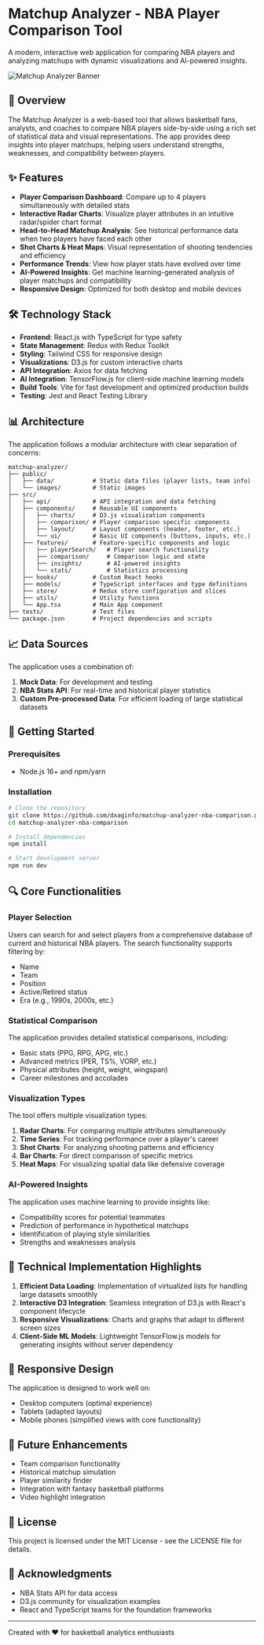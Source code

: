 # Matchup Analyzer - NBA Player Comparison Tool

A modern, interactive web application for comparing NBA players and analyzing matchups with dynamic visualizations and AI-powered insights.

![Matchup Analyzer Banner](https://img.shields.io/badge/NBA-Matchup%20Analyzer-blue?style=for-the-badge&logo=react)

## 🏀 Overview

The Matchup Analyzer is a web-based tool that allows basketball fans, analysts, and coaches to compare NBA players side-by-side using a rich set of statistical data and visual representations. The app provides deep insights into player matchups, helping users understand strengths, weaknesses, and compatibility between players.

## ✨ Features

- **Player Comparison Dashboard**: Compare up to 4 players simultaneously with detailed stats
- **Interactive Radar Charts**: Visualize player attributes in an intuitive radar/spider chart format
- **Head-to-Head Matchup Analysis**: See historical performance data when two players have faced each other
- **Shot Charts & Heat Maps**: Visual representation of shooting tendencies and efficiency
- **Performance Trends**: View how player stats have evolved over time
- **AI-Powered Insights**: Get machine learning-generated analysis of player matchups and compatibility
- **Responsive Design**: Optimized for both desktop and mobile devices

## 🛠️ Technology Stack

- **Frontend**: React.js with TypeScript for type safety
- **State Management**: Redux with Redux Toolkit
- **Styling**: Tailwind CSS for responsive design
- **Visualizations**: D3.js for custom interactive charts
- **API Integration**: Axios for data fetching
- **AI Integration**: TensorFlow.js for client-side machine learning models
- **Build Tools**: Vite for fast development and optimized production builds
- **Testing**: Jest and React Testing Library

## 📊 Architecture

The application follows a modular architecture with clear separation of concerns:

```
matchup-analyzer/
├── public/
│   ├── data/           # Static data files (player lists, team info)
│   └── images/         # Static images
├── src/
│   ├── api/            # API integration and data fetching
│   ├── components/     # Reusable UI components
│   │   ├── charts/     # D3.js visualization components
│   │   ├── comparison/ # Player comparison specific components
│   │   ├── layout/     # Layout components (header, footer, etc.)
│   │   └── ui/         # Basic UI components (buttons, inputs, etc.)
│   ├── features/       # Feature-specific components and logic
│   │   ├── playerSearch/   # Player search functionality
│   │   ├── comparison/     # Comparison logic and state
│   │   ├── insights/       # AI-powered insights
│   │   └── stats/          # Statistics processing
│   ├── hooks/          # Custom React hooks
│   ├── models/         # TypeScript interfaces and type definitions
│   ├── store/          # Redux store configuration and slices
│   ├── utils/          # Utility functions
│   └── App.tsx         # Main App component
├── tests/              # Test files
└── package.json        # Project dependencies and scripts
```

## 📈 Data Sources

The application uses a combination of:

1. **Mock Data**: For development and testing
2. **NBA Stats API**: For real-time and historical player statistics
3. **Custom Pre-processed Data**: For efficient loading of large statistical datasets

## 🚀 Getting Started

### Prerequisites

- Node.js 16+ and npm/yarn

### Installation

```bash
# Clone the repository
git clone https://github.com/dxaginfo/matchup-analyzer-nba-comparison.git
cd matchup-analyzer-nba-comparison

# Install dependencies
npm install

# Start development server
npm run dev
```

## 🔍 Core Functionalities

### Player Selection

Users can search for and select players from a comprehensive database of current and historical NBA players. The search functionality supports filtering by:

- Name
- Team
- Position
- Active/Retired status
- Era (e.g., 1990s, 2000s, etc.)

### Statistical Comparison

The application provides detailed statistical comparisons, including:

- Basic stats (PPG, RPG, APG, etc.)
- Advanced metrics (PER, TS%, VORP, etc.)
- Physical attributes (height, weight, wingspan)
- Career milestones and accolades

### Visualization Types

The tool offers multiple visualization types:

1. **Radar Charts**: For comparing multiple attributes simultaneously
2. **Time Series**: For tracking performance over a player's career
3. **Shot Charts**: For analyzing shooting patterns and efficiency
4. **Bar Charts**: For direct comparison of specific metrics
5. **Heat Maps**: For visualizing spatial data like defensive coverage

### AI-Powered Insights

The application uses machine learning to provide insights like:

- Compatibility scores for potential teammates
- Prediction of performance in hypothetical matchups
- Identification of playing style similarities
- Strengths and weaknesses analysis

## 🧠 Technical Implementation Highlights

1. **Efficient Data Loading**: Implementation of virtualized lists for handling large datasets smoothly
2. **Interactive D3 Integration**: Seamless integration of D3.js with React's component lifecycle
3. **Responsive Visualizations**: Charts and graphs that adapt to different screen sizes
4. **Client-Side ML Models**: Lightweight TensorFlow.js models for generating insights without server dependency

## 📱 Responsive Design

The application is designed to work well on:
- Desktop computers (optimal experience)
- Tablets (adapted layouts)
- Mobile phones (simplified views with core functionality)

## 🔮 Future Enhancements

- Team comparison functionality
- Historical matchup simulation
- Player similarity finder
- Integration with fantasy basketball platforms
- Video highlight integration

## 📄 License

This project is licensed under the MIT License - see the LICENSE file for details.

## 🙏 Acknowledgments

- NBA Stats API for data access
- D3.js community for visualization examples
- React and TypeScript teams for the foundation frameworks

---

Created with ❤️ for basketball analytics enthusiasts